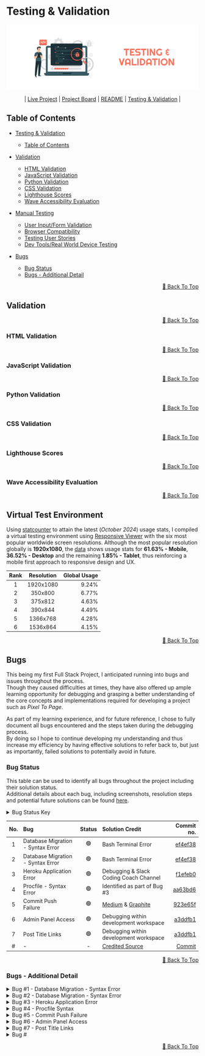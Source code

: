 # Testing & Validation
![Testing & Validation](images/Testing.webp)

<p align="center">
| <a href="https://pixel-to-page-b4e4b9d4d8dd.herokuapp.com/">Live Project</a> |
  <a href="https://github.com/users/TheRickyroy/projects/3">Project Board</a> |
  <a href="https://github.com/TheRickyroy/pixel-to-page/blob/main/README.md">README</a> |
  <a href="https://github.com/TheRickyroy/pixel-to-page/blob/main/documentation/testing.md">Testing & Validation</a> |
</p>

## Table of Contents  
    
- [Testing & Validation](#testing--validation)
  - [Table of Contents](#table-of-contents)

- [Validation](#validation)
  - [HTML Validation](#html-validation)
  - [JavaScript Validation](#javascript-validation)
  - [Python Validation](#python-validation)
  - [CSS Validation](#css-validation)
  - [Lighthouse Scores](#lighthouse-scores)
  - [Wave Accessibility Evaluation](#wave-accessibility-evaluation)

- [Manual Testing](#manual-testing)
  - [User Input/Form Validation](#user-inputform-validation)
  - [Browser Compatibility](#browser-compatibility)
  - [Testing User Stories](#testing-user-stories)
  - [Dev Tools/Real World Device Testing](#dev-toolsreal-world-device-testing)

- [Bugs](#bugs)
  - [Bug Status](#bug-status)
  - [Bugs - Additional Detail](#bugs---additional-detail)

<p align="right"><a href="#testing--validation">🔺 Back To Top</a></p>

## Validation

<p align="right"><a href="#testing--validation">🔺 Back To Top</a></p>

### HTML Validation

<p align="right"><a href="#testing--validation">🔺 Back To Top</a></p>

### JavaScript Validation

<p align="right"><a href="#testing--validation">🔺 Back To Top</a></p>

### Python Validation

<p align="right"><a href="#testing--validation">🔺 Back To Top</a></p>

### CSS Validation

<p align="right"><a href="#testing--validation">🔺 Back To Top</a></p>

### Lighthouse Scores

<p align="right"><a href="#testing--validation">🔺 Back To Top</a></p>

### Wave Accessibility Evaluation

<p align="right"><a href="#testing--validation">🔺 Back To Top</a></p>

## Virtual Test Environment

Using [statcounter](https://gs.statcounter.com/screen-resolution-stats) to attain the latest (_October 2024_) usage stats, I compiled a virtual testing environment using [Responsive Viewer](https://chromewebstore.google.com/detail/responsive-viewer/inmopeiepgfljkpkidclfgbgbmfcennb?hl=en) with the six most popular worldwide screen resolutions. Although the most popular resolution globally is **1920x1080**, the [data](https://gs.statcounter.com/platform-market-share/desktop-mobile-tablet) shows usage stats for **61.63% - Mobile**, **36.52% - Desktop** and the remaining **1.85% - Tablet**, thus reinforcing a mobile first approach to responsive design and UX.

| Rank | Resolution | Global Usage |
| :--: | :--: | --: |
| 1 | 1920x1080 | 9.24% |
| 2 | 350x800 | 6.77% |
| 3 | 375x812 | 4.63% |
| 4 | 390x844 | 4.49% |
| 5 | 1366x768 | 4.28% |
| 6 | 1536x864 | 4.15% |

<p align="right"><a href="#testing--validation">🔺 Back To Top</a></p>

## Bugs

This being my first Full Stack Project, I anticipated running into bugs and issues throughout the process.\
Though they caused difficulties at times, they have also offered up ample learning opportunity for debugging and grasping a better understanding of the core concepts and implementations required for developing a project such as _Pixel To Page_.

As part of my learning experience, and for future reference, I chose to fully document all bugs encountered and the steps taken during the debugging process.\
By doing so I hope to continue developing my understanding and thus increase my efficiency by having effective solutions to refer back to, but just as importantly, failed solutions to potentially avoid in future. 

### Bug Status

This table can be used to identify all bugs throughout the project including their solution status.\
Additional details about each bug, including screenshots, resolution steps and potential future solutions can be found [here](#bugs---additional-detail).

<details>
<summary>Bug Status Key</summary>

| ID | Status | 
|:-:|:-|
| 🔴 | Unresolved | 
| 🟡 | Partially Resolved | 
| 🟢 | Fully Resolved | 

</details>


| No. | Bug | Status | Solution Credit | Commit no. |
| :--: | :-- | :--: | :-- | --: |
| 1 | Database Migration - Syntax Error | 🟢 | Bash Terminal Error | [ef4ef38](https://github.com/TheRickyroy/pixel-to-page/commit/ef4ef3867d31ea2762afa447bfe4ef8849102eb9) |
| 2 | Database Migration - Syntax Error | 🟢 | Bash Terminal Error | [ef4ef38](https://github.com/TheRickyroy/pixel-to-page/commit/ef4ef3867d31ea2762afa447bfe4ef8849102eb9) |
| 3 | Heroku Application Error | 🟢 | Debugging & Slack Coding Coach Channel | [f1efeb0](https://github.com/TheRickyroy/pixel-to-page/commit/f1efeb0e2f6fe703e79bf5fdab7953d8ed85f6ce) |
| 4 | Procfile - Syntax Error | 🟢 | Identified as part of Bug #3 | [aa63bd6](https://github.com/TheRickyroy/pixel-to-page/commit/aa63bd6bd083caf5125419e8955d9354af4d07c8) |
| 5 | Commit Push Failure | 🟢 | [Medium](https://medium.com/@rajlaxmii/git-error-you-have-divergent-branches-and-need-to-specify-how-to-reconcile-them-75e97bd8abd2) & [Graphite](https://graphite.dev/guides/understanding-your-branch-is-ahead-of-origin-main-by-1-commit) | [923e65f](https://github.com/TheRickyroy/pixel-to-page/commit/923e65fcb58a6436f1f6540841b7aac3c78fe630) |
| 6 | Admin Panel Access | 🟢 | Debugging within development workspace | [a3ddfb1](https://github.com/TheRickyroy/pixel-to-page/commit/a3ddfb1d34ea27d541b7b9f8dbd2b0849b64d204) |
| 7 | Post Title Links | 🟢 | Debugging within development workspace | [a3ddfb1](https://github.com/TheRickyroy/pixel-to-page/commit/a3ddfb1d34ea27d541b7b9f8dbd2b0849b64d204) |
| # | - | - | [Credited Source](Link) | [Commit](Link) |

<p align="right"><a href="#testing--validation">🔺 Back To Top</a></p>

### Bugs - Additional Detail

<details><summary>Bug #1 - Database Migration - Syntax Error</summary>

Commit [ef4ef38](https://github.com/TheRickyroy/pixel-to-page/commit/ef4ef3867d31ea2762afa447bfe4ef8849102eb9)

After attempting to migrate the database I received an indentation error within the terminal. 
This was the result of pasting the required code from the Django Setup & Deployment document and it losing the correct indentation in the process. 

`Indentation Error: expected an indented block after 'if' statement on line 16`

![Bash Terminal Error](../documentation/images/bugs/bug-1.webp)

Thanks to the terminal identifying this error it was a simple fix adding the correct indentation of two spaces on line 17 and repeating the migration command.

`python3 manage.py migrate`

</details>

<details><summary>Bug #2 - Database Migration - Syntax Error</summary>

Commit [ef4ef38](https://github.com/TheRickyroy/pixel-to-page/commit/ef4ef3867d31ea2762afa447bfe4ef8849102eb9)

Following the debugging of Bug #1 the bach terminal returned an additional syntax error. 

This was a rogue `-` on line 43 of **settings.py** which was accidentally typed in whilst making notes on the deployment process for the **README** docs whilst the IDE Workspace was still my active window. 

</details>

<details><summary>Bug #3 - Heroku Application Error</summary>

Commit [f1efeb0](https://github.com/TheRickyroy/pixel-to-page/commit/f1efeb0e2f6fe703e79bf5fdab7953d8ed85f6ce)

Application error returned upon deploying the app in Heroku.
![Heroku Application Error](../documentation/images/bugs/bug-3-1.webp)

Attempted to run server from IDE thus identifying error in terminal
![Run Server Error](../documentation/images/bugs/bug-3-2.webp)

Corrected cloudinary environ in **env.py** file after incorrect copy and paste from API & Heroku.

I also updated method to `setdefaul()` as oppose to assigning the value as per LMS.
![Set Default](../documentation/images/bugs/bug-3-3.webp)

Before submitting a support request I checked through the channel and found another student had already sought out a solution which reminded me to set `DEBUG = True` as it was still set to False from my deployment attempt. 

After double checking through all steps I also realised I had missed a step in adding to the **blog** **views.py**

During the debugging process I also identified Bug #4 which was resolved prior to this bug closure. 

</details>

<details><summary>Bug #4 - Procfile Syntax</summary>

Commit [aa63bd6](https://github.com/TheRickyroy/pixel-to-page/commit/aa63bd6bd083caf5125419e8955d9354af4d07c8)

Project name identified to be using wrong sytnax in **Procfile** as part of Bug #3 debugging process.

Incorrect - `web: gunicorn pixel-to-page.wsgi`\
Correct - `web: gunicorn pixel_to_page.wsgi`


</details>

<details><summary>Bug #5 - Commit Push Failure</summary>

Commit [923e65f](https://github.com/TheRickyroy/pixel-to-page/commit/923e65fcb58a6436f1f6540841b7aac3c78fe630)

**Identification**

Discussion during guided session highlighted **runtime.txt** requirement absent from the walkthrough documentation, but present within the LMS.

Upon creation of this file I attempted a `git add .` `git commit` and `git push` at which point I received an error in the terminal.

**Resolution Steps**

`git pull main`
```
fatal: 'main' does not appear to be a git repository
fatal: Could not read from remote repository.

Please make sure you have the correct access rights
and the repository exists.
```

`git pull`
```
hint: You have divergent branches and need to specify how to reconcile them.
hint: You can do so by running one of the following commands sometime before
hint: your next pull:
hint:
hint:   git config pull.rebase false  # merge
hint:   git config pull.rebase true   # rebase
hint:   git config pull.ff only       # fast-forward only
hint:
hint: You can replace "git config" with "git config --global" to set a default
hint: preference for all repositories. You can also pass --rebase, --no-rebase,
hint: or --ff-only on the command line to override the configured default per
hint: invocation.
fatal: Need to specify how to reconcile divergent branches.
```

Sourced a possible [solution](https://medium.com/@rajlaxmii/git-error-you-have-divergent-branches-and-need-to-specify-how-to-reconcile-them-75e97bd8abd2)

`git pull --rebase origin main`

```
From https://github.com/TheRickyroy/pixel-to-page
 * branch            main       -> FETCH_HEAD
Successfully rebased and updated refs/heads/main.
```

`git status`
```
On branch main
Your branch is ahead of 'origin/main' by 1 commit.
  (use "git push" to publish your local commits)

nothing to commit, working tree clean
```

Sourced actual [solution](https://graphite.dev/guides/understanding-your-branch-is-ahead-of-origin-main-by-1-commit)

`git push origin main`
```
Enumerating objects: 4, done.
Counting objects: 100% (4/4), done.
Delta compression using up to 32 threads
Compressing objects: 100% (2/2), done.
Writing objects: 100% (3/3), 342 bytes | 342.00 KiB/s, done.
Total 3 (delta 1), reused 0 (delta 0), pack-reused 0 (from 0)
remote: Resolving deltas: 100% (1/1), completed with 1 local object.
To https://github.com/TheRickyroy/pixel-to-page.git
   ff76d71..923e65f  main -> main
```

</details>

<details><summary>Bug #6 - Admin Panel Access</summary>

Commit [a3ddfb1](https://github.com/TheRickyroy/pixel-to-page/commit/a3ddfb1d34ea27d541b7b9f8dbd2b0849b64d204)

**Identification**
Upon adding the post view I was unable to access the admin panel.

**Solution**
I checked through my files and code and realised that **pixel_to_page** > **urls.py** required `path('admin/', admin.site.urls),` moving prior to `path("", include("blog.urls"), name="blog-urls"),`. 

Doing this resolved the issue and granted access to admin again within my development workspace. 

</details>

<details><summary>Bug #7 - Post Title Links</summary>

Commit [a3ddfb1](https://github.com/TheRickyroy/pixel-to-page/commit/a3ddfb1d34ea27d541b7b9f8dbd2b0849b64d204)

**Identification**
After rectifying the admin panel in bug #6 I found to I was unable to access the **post_detail** view via the title hyperlink.

**Solution**
Upon inspection of **index.html** I realised I had the original `<href>` was still in place preventing correct linking. 

Incorrect Code
```
<a href="{% url 'post_detail' post.slug %}" class="post-link"></a>
	<a href="#" class="post-link">
	<h2 class="card-title">{{ post.title }}</h2>
</a>
```

Corrected Code 
```
<a href="{% url 'post_detail' post.slug %}" class="post-link">
	<h2 class="card-title">{{ post.title }}</h2>
</a>
```

</details>

<details><summary>Bug #</summary>

</details>

<p align="right"><a href="#testing--validation">🔺 Back To Top</a></p>
